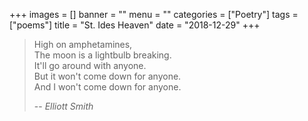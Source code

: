 +++
images = []
banner = ""
menu = ""
categories = ["Poetry"]
tags = ["poems"]
title = "St. Ides Heaven"
date = "2018-12-29"
+++

> High on amphetamines,  
> The moon is a lightbulb breaking.  
> It'll go around with anyone.  
> But it won't come down for anyone.  
> And I won't come down for anyone.  
> 
> -- <cite>Elliott Smith</cite>
